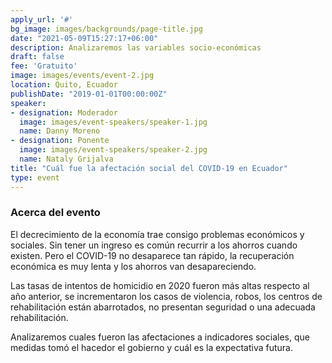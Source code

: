 ```yaml
---
apply_url: '#'
bg_image: images/backgrounds/page-title.jpg
date: "2021-05-09T15:27:17+06:00"
description: Analizaremos las variables socio-económicas
draft: false
fee: 'Gratuito'
image: images/events/event-2.jpg
location: Quito, Ecuador
publishDate: "2019-01-01T00:00:00Z"
speaker:
- designation: Moderador
  image: images/event-speakers/speaker-1.jpg
  name: Danny Moreno
- designation: Ponente
  image: images/event-speakers/speaker-2.jpg
  name: Nataly Grijalva
title: "Cuál fue la afectación social del COVID-19 en Ecuador"
type: event
---
```


### Acerca del evento

El decrecimiento de la economía trae consigo problemas económicos y sociales. Sin tener un ingreso es común recurrir a los ahorros cuando existen. Pero el COVID-19 no desaparece tan rápido, la recuperación económica es muy lenta y los ahorros van desapareciendo.

Las tasas de intentos de homicidio en 2020 fueron más altas respecto al año anterior, se incrementaron los casos de violencia, robos, los centros de rehabilitación están abarrotados, no presentan seguridad o una adecuada rehabilitación.

Analizaremos cuales fueron las afectaciones a indicadores sociales, que medidas tomó el hacedor el gobierno y cuál es la expectativa futura.